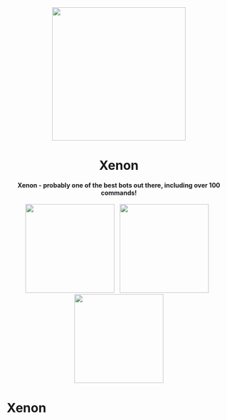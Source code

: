 <div align="center">
  <img src="https://cdn.discordapp.com/avatars/479586914605989888/62949a6ef4d5417bc69e7ae2a9421176.png?size=512" width="300"/>
  <h1>Xenon</h1>
  <strong>Xenon - probably one of the best bots out there, including over 100 commands!</strong>
  <br><br>
  <a href="https://discordapp.com/oauth2/authorize?client_id=479586914605989888&scope=bot&permissions=2146958591"><img src="https://raw.githubusercontent.com/SleepyBoyy/Xenon/master/Images/Discord.png" width="200" /></a> &nbsp;
  <a href="http://xsleepy.me/"><img src="https://raw.githubusercontent.com/SleepyBoyy/Xenon/master/Images/Documentation.png" width="200" /></a> &nbsp;
  <a href="https://discord.gg/GPk5Cxa"><img src="https://raw.githubusercontent.com/SleepyBoyy/Xenon/master/Images/Support.png" width="200" /></a>
</div>

# Xenon
